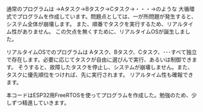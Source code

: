 通常のプログラムは
→Aタスク→Bタスク→Cタスク→・・・→のような
大循環式でプログラムを作成しています。問題点としては、一が所問題が発生すると、システム全体が崩壊します。
また、順番でタスクを実行するため、リアルタイム性がありません。
この欠点を無くすために、リアルタイムOSが誕生しました。

リアルタイムOSでのプログラムは
Aタスク、Bタスク、Cタスク、･･･すべて独立で存在します。必要に応じてタスクが自由に選びんで実行、あるいは制御できます。
そうすると、故障したタスクを停止し、システムが崩壊しません。また、タスクに優先順位をつければ、先に実行されます。
リアルタイム性も確報できます。

本コードはESP32用FreeRTOSを使ってプログラムを作成した。勉強のため、少しずつ精進していきます。
